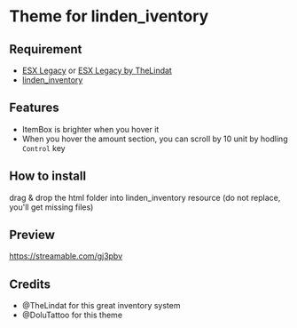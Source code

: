 # Theme for linden_iventory

 ## Requirement
  - <a href='https://github.com/esx-framework/es_extended/tree/legacy'>ESX Legacy</a> or <a href='https://github.com/thelindat/es_extended'>ESX Legacy by TheLindat</a>
  - <a href='https://github.com/thelindat/linden_inventory'>linden_inventory</a>

 ## Features
  - ItemBox is brighter when you hover it
  - When you hover the amount section, you can scroll by 10 unit by hodling `Control` key

 ## How to install 
  drag & drop the html folder into linden_inventory resource (do not replace, you'll get missing files)

 ## Preview
  https://streamable.com/gj3pbv

 ## Credits
  - @TheLindat for this great inventory system
  - @DoluTattoo for this theme
